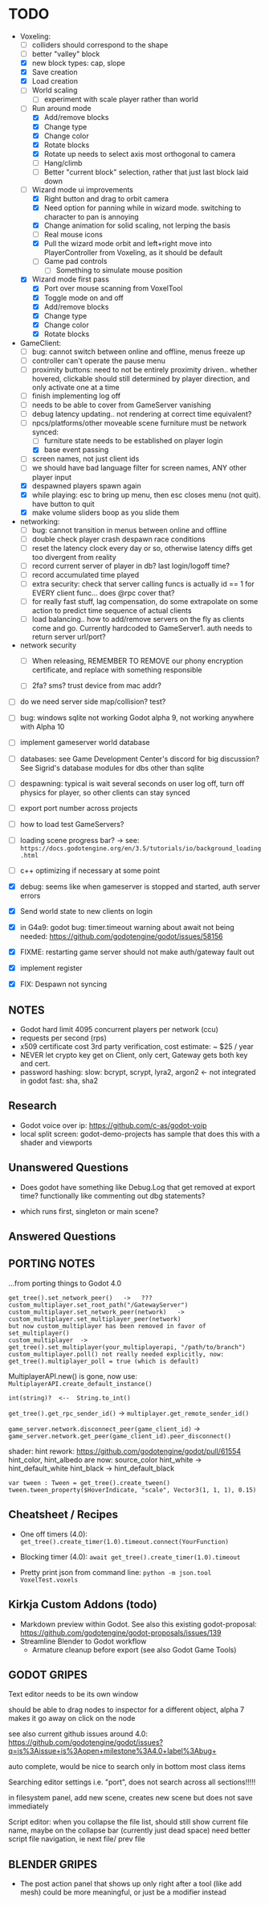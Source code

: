 TODO
====

- Voxeling:
	- [ ] colliders should correspond to the shape
    - [ ] better "valley" block
	- [x] new block types: cap, slope
	- [x] Save creation
	- [x] Load creation
	- [ ] World scaling
	    - [ ] experiment with scale player rather than world
    - [ ] Run around mode
	    - [x] Add/remove blocks
		- [x] Change type
		- [x] Change color
		- [x] Rotate blocks
		- [x] Rotate up needs to select axis most orthogonal to camera
		- [ ] Hang/climb
		- [ ] Better "current block" selection, rather that just last block laid down
	- [ ] Wizard mode ui improvements
	    - [x] Right button and drag to orbit camera
		- [x] Need option for panning while in wizard mode. switching to character to pan is annoying
	    - [x] Change animation for solid scaling, not lerping the basis
	    - [ ] Real mouse icons
		- [x] Pull the wizard mode orbit and left+right move into PlayerController from Voxeling, as it should be default
		- [ ] Game pad controls
		    - [ ] Something to simulate mouse position
    - [x] Wizard mode first pass
	    - [x] Port over mouse scanning from VoxelTool
	    - [x] Toggle mode on and off
	    - [x] Add/remove blocks
		- [x] Change type
		- [x] Change color
		- [x] Rotate blocks

- GameClient:
    - [ ] bug: cannot switch between online and offline, menus freeze up
    - [ ] controller can't operate the pause menu
    - [ ] proximity buttons: need to not be entirely proximity driven.. whether hovered, clickable should still determined by player direction, and only activate one at a time
    - [ ] finish implementing log off
    - [ ] needs to be able to cover from GameServer vanishing
    - [ ] debug latency updating.. not rendering at correct time equivalent?
    - [ ] npcs/platforms/other moveable scene furniture must be network synced:
        - [ ] furniture state needs to be established on player login
        - [x] base event passing
    - [ ] screen names, not just client ids
    - [ ] we should have bad language filter for screen names, ANY other player input
    - [x] despawned players spawn again
    - [x] while playing: esc to bring up menu, then esc closes menu (not quit). have button to quit
    - [x] make volume sliders boop as you slide them

- networking:
    - [ ] bug: cannot transition in menus between online and offline
    - [ ] double check player crash despawn race conditions
    - [ ] reset the latency clock every day or so, otherwise latency diffs get too divergent from reality
    - [ ] record current server of player in db? last login/logoff time?
    - [ ] record accumulated time played
    - [ ] extra security: check that server calling funcs is actually id == 1 for EVERY client func... does @rpc cover that?
    - [ ] for really fast stuff, lag compensation, do some extrapolate on some action to predict time sequence of actual clients
    - [ ] load balancing.. how to add/remove servers on the fly as clients come and go. Currently hardcoded to GameServer1. auth needs to return server url/port?

- network security
    - [ ] When releasing, REMEMBER TO REMOVE our phony encryption certificate, and replace with something responsible
    - [ ] 2fa? sms? trust device from mac addr?


- [ ] do we need server side map/collision? test?

- [ ] bug: windows sqlite not working Godot alpha 9, not working anywhere with Alpha 10
- [ ] implement gameserver world database
- [ ] databases: see Game Development Center's discord for big discussion? See Sigrid's database modules for dbs other than sqlite

- [ ] despawning: typical is wait several seconds on user log off, turn off physics for player, so other clients can stay synced
 
- [ ] export port number across projects

- [ ] how to load test GameServers?

- [ ] loading scene progress bar?  ->  see: `https://docs.godotengine.org/en/3.5/tutorials/io/background_loading.html`

- [ ] c++ optimizing if necessary at some point

- [x] debug: seems like when gameserver is stopped and started, auth server errors
- [x] Send world state to new clients on login
- [x] in G4a9: godot bug: timer.timeout warning about await not being needed: https://github.com/godotengine/godot/issues/58156
- [x] FIXME: restarting game server should not make auth/gateway fault out
- [x] implement register
- [x] FIX: Despawn not syncing


NOTES
-----
- Godot hard limit 4095 concurrent players per network (ccu)
- requests per second (rps) 
- x509 certificate cost 3rd party verification, cost estimate: ~ $25 / year
- NEVER let crypto key get on Client, only cert, Gateway gets both key and cert.
- password hashing: 
      slow: bcrypt, scrypt, lyra2, argon2  <-  not integrated in godot
      fast: sha, sha2


Research
--------
- Godot voice over ip: https://github.com/c-as/godot-voip
- local split screen: godot-demo-projects has sample that does this with a shader and viewports


Unanswered Questions
--------------------
- Does godot have something like Debug.Log that get removed at export time? functionally like commenting out dbg statements?

- which runs first, singleton or main scene?


Answered Questions
------------------



PORTING NOTES
-------------
...from porting things to Godot 4.0

```
get_tree().set_network_peer()   ->   ??? custom_multiplayer.set_root_path("/GatewayServer")
custom_multiplayer.set_network_peer(network)   ->   custom_multiplayer.set_multiplayer_peer(network)
but now custom_multiplayer has been removed in favor of set_multiplayer()
custom_multiplayer  ->  get_tree().set_multiplayer(your_multiplayerapi, "/path/to/branch")
custom_multiplayer.poll() not really needed explicitly, now: get_tree().multiplayer_poll = true (which is default)
```

MultiplayerAPI.new() is gone, now use: `MultiplayerAPI.create_default_instance()`


`int(string)?  <--  String.to_int()`

`get_tree().get_rpc_sender_id()`  ->  `multiplayer.get_remote_sender_id()`

`game_server.network.disconnect_peer(game_client_id)`  ->  `game_server.network.get_peer(game_client_id).peer_disconnect()`

shader:
    hint rework: https://github.com/godotengine/godot/pull/61554
        hint_color, hint_albedo are now: source_color
        hint_white -> hint_default_white
        hint_black -> hint_default_black

```
var tween : Tween = get_tree().create_tween()
tween.tween_property($HoverIndicate, "scale", Vector3(1, 1, 1), 0.15)
```


Cheatsheet / Recipes
----------
- One off timers (4.0):  `get_tree().create_timer(1.0).timeout.connect(YourFunction)`
- Blocking timer (4.0):  `await get_tree().create_timer(1.0).timeout`

- Pretty print json from command line: `python -m json.tool VoxelTest.voxels`


Kirkja Custom Addons (todo)
---------------------------
- Markdown preview within Godot. See also this existing godot-proposal: https://github.com/godotengine/godot-proposals/issues/139
- Streamline Blender to Godot workflow
    - Armature cleanup before export (see also Godot Game Tools)


GODOT GRIPES
------------
Text editor needs to be its own window

should be able to drag nodes to inspector for a different object, alpha 7 makes it go away on click on the node

see also current github issues around 4.0: https://github.com/godotengine/godot/issues?q=is%3Aissue+is%3Aopen+milestone%3A4.0+label%3Abug+

auto complete, would be nice to search only in bottom most class items

Searching editor settings i.e. "port", does not search across all sections!!!!!

in filesystem panel, add new scene, creates new scene but does not save immediately

Script editor:
    when you collapse the file list, should still show current file name, maybe on the collapse bar (currently just dead space)
    need better script file navigation, ie next file/ prev file


BLENDER GRIPES
--------------
- The post action panel that shows up only right after a tool (like add mesh) could be more meaningful, or just be a modifier instead



